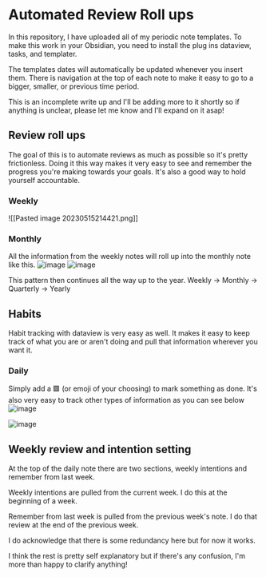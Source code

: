 # Automated Review Roll ups
In this repository, I have uploaded all of my periodic note templates. To make this work in your Obsidian, you need to install the plug ins dataview, tasks, and templater.

The templates dates will automatically be updated whenever you insert them. There is navigation at the top of each note to make it easy to go to a bigger, smaller, or previous time period.

This is an incomplete write up and I'll be adding more to it shortly so if anything is unclear, please let me know and I'll expand on it asap!

## Review roll ups
The goal of this is to automate reviews as much as possible so it's pretty frictionless. Doing it this way makes it very easy to see and remember the progress you're making towards your goals. It's also a good way to hold yourself accountable.

### Weekly
![[Pasted image 20230515214421.png]]

### Monthly
All the information from the weekly notes will roll up into the monthly note like this.
![image](https://github.com/masonroyal/Templates/assets/90655588/bbc29bcf-3096-4e37-9926-16fa5ddc0377)
![image](https://github.com/masonroyal/Templates/assets/90655588/d2075387-4980-48d7-900f-40954d65b39d)


This pattern then continues all the way up to the year. Weekly -> Monthly -> Quarterly -> Yearly

## Habits
Habit tracking with dataview is very easy as well. It makes it easy to keep track of what you are or aren't doing and pull that information wherever you want it.

### Daily
Simply add a 🟩 (or emoji of your choosing) to mark something as done. It's also very easy to track other types of information as you can see below
![image](https://github.com/masonroyal/Templates/assets/90655588/5b022f69-8e67-420c-a1ce-aba362aef634)

![image](https://github.com/masonroyal/Templates/assets/90655588/a62beb2d-83b2-4529-bf93-3f595f91ea98)


## Weekly review and intention setting
At the top of the daily note there are two sections, weekly intentions and remember from last week.

Weekly intentions are pulled from the current week. I do this at the beginning of a week.

Remember from last week is pulled from the previous week's note. I do that review at the end of the previous week.

I do acknowledge that there is some redundancy here but for now it works.


I think the rest is pretty self explanatory but if there's any confusion, I'm more than happy to clarify anything!
